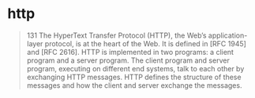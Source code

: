 # http
> 131
The HyperText Transfer Protocol (HTTP), the Web’s application-layer protocol, is at the heart of the
Web. It is defined in [RFC 1945] and [RFC 2616]. HTTP is implemented in two programs: a client
program and a server program. The client program and server program, executing on different end
systems, talk to each other by exchanging HTTP messages. HTTP defines the structure of these
messages and how the client and server exchange the messages. 